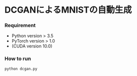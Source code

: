 # DCGANによるMNISTの自動生成

### Requirement
* Python version > 3.5
* PyTorch version > 1.0
* (CUDA version 10.0)

### How to run
```shell
python dcgan.py
```
